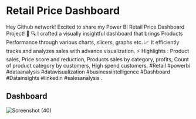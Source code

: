 #   Retail Price Dashboard
Hey Github network!
Excited to share my Power BI Retail Price Dashboard Project! 🚀
🔍 I crafted a visually insightful dashboard that brings Products Performance through various charts, slicers, graphs etc.
📈 It efficiently tracks and analyzes sales with advance visualization.
⚡ Highlights : Product sales, Price score and reduction, Products sales by category, profits, Count of product category by customers, High spend customers.
#Retail #powerbi #dataanalysis #datavisualization #businessintelligence #Dashboard #Datainsights #linkedin #salesanalysis .
## Dashboard
![Screenshot (40)](https://github.com/Shubhangi-6/Power-BI-Dashboard/assets/140615568/f2ec1c5e-aea3-4dac-b2ff-1d33cef78b88)

